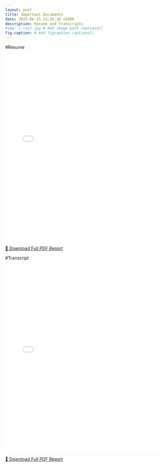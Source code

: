 ```yaml
---
layout: post
title: Important Documents
date: 2025-06-25 13:32:20 +0300
description: Resume and Transcripts
#img: i-rest.jpg # Add image post (optional)
fig-caption: # Add figcaption (optional)
---
```


#Resume

<embed src="/assets/reports/Matthew_s_resume_may25.pdf" type="application/pdf" width="100%" height="600px" />

[📄 Download Full PDF Report](/assets/reports/Matthew_s_resume_may25.pdf)

#Transcript

<embed src="/assets/reports/transcript.pdf" type="application/pdf" width="100%" height="600px" />

[📄 Download Full PDF Report](/assets/reports/transcript.pdf)
